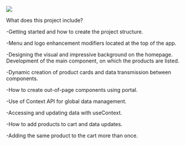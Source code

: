 <img src="screen.gif">

What does this project include?


-Getting started and how to create the project structure.

-Menu and logo enhancement modifiers located at the top of the app.

-Designing the visual and impressive background on the homepage.
Development of the main component, on which the products are listed.

-Dynamic creation of product cards and data transmission between components.

-How to create out-of-page components using portal.

-Use of Context API for global data management.

-Accessing and updating data with useContext.

-How to add products to cart and data updates.

-Adding the same product to the cart more than once.